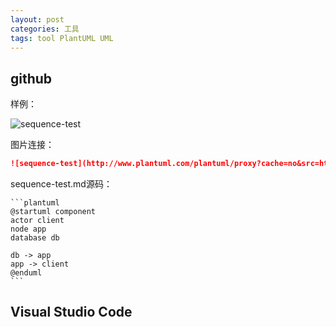 ```yaml
---
layout: post
categories: 工具
tags: tool PlantUML UML
---
```


## github

样例：

![sequence-test](http://www.plantuml.com/plantuml/proxy?cache=no&src=https://raw.github.com/Wang-Ray/Wang-Ray.github.io/master/assets/plantuml/sequence-test.md)

图片连接：

```markdown
![sequence-test](http://www.plantuml.com/plantuml/proxy?cache=no&src=https://raw.github.com/Wang-Ray/Wang-Ray.github.io/master/assets/plantuml/sequence-test.md)
```

sequence-test.md源码：

```plantuml
​```plantuml
@startuml component
actor client
node app
database db

db -> app
app -> client
@enduml
​```
```

## Visual Studio Code



